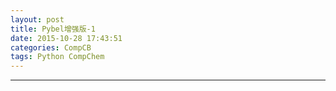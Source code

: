 ```yaml
---
layout: post
title: Pybel增强版-1
date: 2015-10-28 17:43:51
categories: CompCB
tags: Python CompChem
---
```





------
